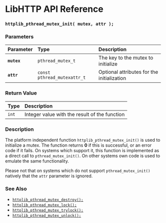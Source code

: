 # LibHTTP API Reference

### `httplib_pthread_mutex_init( mutex, attr );`

### Parameters

| Parameter | Type | Description |
| :--- | :--- | :--- |
|**`mutex`**|`pthread_mutex_t`|The key to the mutex to initialize|
|**`attr`**|`const pthread_mutexattr_t`|Optional attributes for the initialization|

### Return Value

| Type | Description |
| :--- | :--- |
|`int`|Integer value with the result of the function|

### Description

The platform independent function `httplib_pthread_mutex_init()` is used to initialize a mutex. The function returns **0** if this is successful, or an error code if it fails. On systems which support it, this function is implemented as a direct call to `pthread_mutex_init()`. On other systems own code is used to emulate the same functionality.

Please not that on systems which do not support `pthread_mutex_init()` natively that the `attr` parameter is ignored.

### See Also

* [`httplib_pthread_mutex_destroy();`](httplib_pthread_mutex_destroy.md)
* [`httplib_pthread_mutex_lock();`](httplib_pthread_mutex_lock.md)
* [`httplib_pthread_mutex_trylock();`](httplib_pthread_mutex_trylock.md)
* [`httplib_pthread_mutex_unlock();`](httplib_pthread_mutex_unlock.md)
